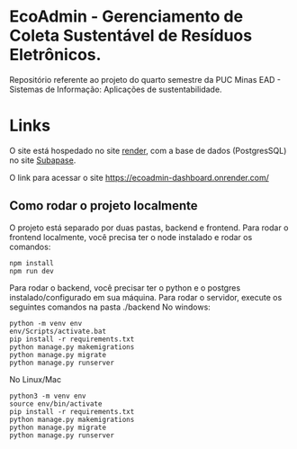 # EcoAdmin - Gerenciamento de Coleta Sustentável de Resíduos Eletrônicos.

Repositório referente ao projeto do quarto semestre da PUC Minas EAD - Sistemas de Informação: Aplicações de sustentabilidade.

# Links

O site está hospedado no site [render](https://render.com), com a base de dados (PostgresSQL) no site [Subapase](https://supabase.com).

O link para acessar o site https://ecoadmin-dashboard.onrender.com/

## Como rodar o projeto localmente

O projeto está separado por duas pastas, backend e frontend. Para rodar o frontend localmente, você precisa ter o node instalado e rodar os comandos: 

    npm install
    npm run dev
    
Para rodar o backend, você precisar ter o python e o postgres instalado/configurado em sua máquina. Para rodar o servidor, execute os seguintes comandos na pasta ./backend
	No windows:

    python -m venv env
    env/Scripts/activate.bat
    pip install -r requirements.txt
    python manage.py makemigrations
    python manage.py migrate
	python manage.py runserver

No Linux/Mac

    python3 -m venv env
    source env/bin/activate
    pip install -r requirements.txt
    python manage.py makemigrations
    python manage.py migrate
	python manage.py runserver
